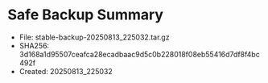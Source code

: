 # Safe Backup Summary

- File: stable-backup-20250813_225032.tar.gz
- SHA256: 3d168a1d95507ceafca28ecadbaac9d5c0b228018f08eb55416d7df8f4bc492f
- Created: 20250813_225032

